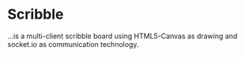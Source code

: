 # Scribble

…is a multi-client scribble board using HTML5-Canvas as drawing and socket.io as communication technology.
